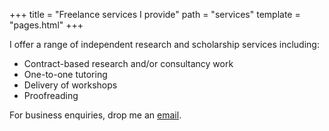 +++
title = "Freelance services I provide"
path = "services"
template = "pages.html"
+++

I offer a range of independent research and scholarship services including:
- Contract-based research and/or consultancy work
- One-to-one tutoring
- Delivery of workshops
- Proofreading

For business enquiries, drop me an [email](mailto:pete@petejon.es).
